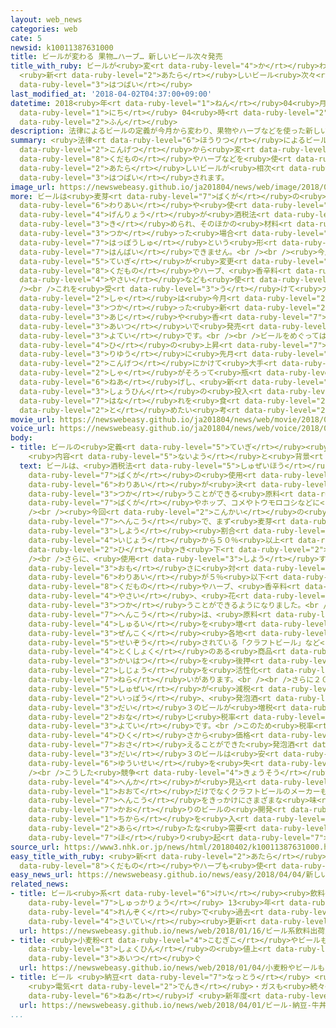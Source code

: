 ```yaml
---
layout: web_news
categories: web
cate: 5
newsid: k10011387631000
title: ビールが変わる 果物…ハーブ… 新しいビール次々発売
title_with_ruby: ビールが<ruby>変<rt data-ruby-level="4">か</rt></ruby>わる <ruby>果物<rt data-ruby-level="8">くだもの</rt></ruby>…ハーブ…
  <ruby>新<rt data-ruby-level="2">あたら</rt></ruby>しいビール<ruby>次々<rt data-ruby-level="3">つぎつぎ</rt></ruby><ruby>発売<rt
  data-ruby-level="3">はつばい</rt></ruby>
last_modified_at: '2018-04-02T04:37:00+09:00'
datetime: 2018<ruby>年<rt data-ruby-level="1">ねん</rt></ruby>04<ruby>月<rt data-ruby-level="1">がつ</rt></ruby>02<ruby>日<rt
  data-ruby-level="1">にち</rt></ruby> 04<ruby>時<rt data-ruby-level="2">じ</rt></ruby>37<ruby>分<rt
  data-ruby-level="2">ふん</rt></ruby>
description: 法律によるビールの定義が今月から変わり、果物やハーブなどを使った新しいビールが相次いで発売されます。
summary: <ruby>法律<rt data-ruby-level="6">ほうりつ</rt></ruby>によるビールの<ruby>定義<rt data-ruby-level="5">ていぎ</rt></ruby>が<ruby>今月<rt
  data-ruby-level="2">こんげつ</rt></ruby>から<ruby>変<rt data-ruby-level="4">か</rt></ruby>わり、<ruby>果物<rt
  data-ruby-level="8">くだもの</rt></ruby>やハーブなどを<ruby>使<rt data-ruby-level="3">つか</rt></ruby>った<ruby>新<rt
  data-ruby-level="2">あたら</rt></ruby>しいビールが<ruby>相次<rt data-ruby-level="3">あいつ</rt></ruby>いで<ruby>発売<rt
  data-ruby-level="3">はつばい</rt></ruby>されます。
image_url: https://newswebeasy.github.io/ja201804/news/web/image/2018/04/02/K10011387631_1804012025_1804020437_01_02.jpg
more: ビールは<ruby>麦芽<rt data-ruby-level="7">ばくが</rt></ruby>の<ruby>使用<rt data-ruby-level="3">しよう</rt></ruby><ruby>割合<rt
  data-ruby-level="6">わりあい</rt></ruby>や<ruby>使<rt data-ruby-level="3">つか</rt></ruby>うことができる<ruby>原料<rt
  data-ruby-level="4">げんりょう</rt></ruby>が<ruby>酒税法<rt data-ruby-level="5">しゅぜいほう</rt></ruby>などで<ruby>決<rt
  data-ruby-level="3">き</rt></ruby>められ、そのほかの<ruby>材料<rt data-ruby-level="4">ざいりょう</rt></ruby>を<ruby>使<rt
  data-ruby-level="3">つか</rt></ruby>った<ruby>場合<rt data-ruby-level="2">ばあい</rt></ruby>には<ruby>発泡酒<rt
  data-ruby-level="7">はっぽうしゅ</rt></ruby>という<ruby>形<rt data-ruby-level="2">かたち</rt></ruby>でしか<ruby>販売<rt
  data-ruby-level="7">はんばい</rt></ruby>できません。<br /><br /><ruby>今月<rt data-ruby-level="2">こんげつ</rt></ruby>からはビールの<ruby>定義<rt
  data-ruby-level="5">ていぎ</rt></ruby>が<ruby>変更<rt data-ruby-level="7">へんこう</rt></ruby>され、<ruby>果物<rt
  data-ruby-level="8">くだもの</rt></ruby>やハーブ、<ruby>香辛料<rt data-ruby-level="7">こうしんりょう</rt></ruby>や<ruby>野菜<rt
  data-ruby-level="4">やさい</rt></ruby>なども<ruby>使<rt data-ruby-level="3">つか</rt></ruby>うことができるようになりました。<br
  /><br />これを<ruby>受<rt data-ruby-level="3">う</rt></ruby>けて<ruby>大手<rt data-ruby-level="1">おおて</rt></ruby>メーカー４<ruby>社<rt
  data-ruby-level="2">しゃ</rt></ruby>は<ruby>今月<rt data-ruby-level="2">こんげつ</rt></ruby>、レモンやオレンジ、ハーブなどを<ruby>使<rt
  data-ruby-level="3">つか</rt></ruby>った<ruby>新<rt data-ruby-level="2">あたら</rt></ruby>しい<ruby>味<rt
  data-ruby-level="3">あじ</rt></ruby>や<ruby>香<rt data-ruby-level="7">かお</rt></ruby>りのビールを<ruby>相次<rt
  data-ruby-level="3">あいつ</rt></ruby>いで<ruby>発売<rt data-ruby-level="3">はつばい</rt></ruby>する<ruby>予定<rt
  data-ruby-level="3">よてい</rt></ruby>です。<br /><br />ビールをめぐっては、<ruby>物流<rt data-ruby-level="3">ぶつりゅう</rt></ruby><ruby>費<rt
  data-ruby-level="4">ひ</rt></ruby>の<ruby>上昇<rt data-ruby-level="7">じょうしょう</rt></ruby>を<ruby>理由<rt
  data-ruby-level="3">りゆう</rt></ruby>に<ruby>先月<rt data-ruby-level="1">せんげつ</rt></ruby>から<ruby>今月<rt
  data-ruby-level="2">こんげつ</rt></ruby>にかけて<ruby>大手<rt data-ruby-level="1">おおて</rt></ruby>４<ruby>社<rt
  data-ruby-level="2">しゃ</rt></ruby>がそろって<ruby>瓶<rt data-ruby-level="7">びん</rt></ruby>ビールなどを<ruby>値上<rt
  data-ruby-level="6">ねあ</rt></ruby>げし、<ruby>新<rt data-ruby-level="2">あら</rt></ruby>たな<ruby>商品<rt
  data-ruby-level="3">しょうひん</rt></ruby>の<ruby>投入<rt data-ruby-level="3">とうにゅう</rt></ruby>でビール<ruby>離<rt
  data-ruby-level="7">はな</rt></ruby>れを<ruby>食<rt data-ruby-level="2">く</rt></ruby>い<ruby>止<rt
  data-ruby-level="2">と</rt></ruby>めたい<ruby>考<rt data-ruby-level="2">かんが</rt></ruby>えです。
movie_url: https://newswebeasy.github.io/ja201804/news/web/movie/2018/04/02/k10011387631_201804020616_201804020617.mp4
voice_url: https://newswebeasy.github.io/ja201804/news/web/voice/2018/04/02/k10011387631_201804020616_201804020617.mp3
body:
- title: ビールの<ruby>定義<rt data-ruby-level="5">ていぎ</rt></ruby><ruby>変更<rt data-ruby-level="7">へんこう</rt></ruby>
    <ruby>内容<rt data-ruby-level="5">ないよう</rt></ruby>と<ruby>背景<rt data-ruby-level="6">はいけい</rt></ruby>は
  text: ビールは、<ruby>酒税法<rt data-ruby-level="5">しゅぜいほう</rt></ruby>などで<ruby>原料<rt data-ruby-level="4">げんりょう</rt></ruby>の<ruby>麦芽<rt
    data-ruby-level="7">ばくが</rt></ruby>の<ruby>使用<rt data-ruby-level="3">しよう</rt></ruby><ruby>割合<rt
    data-ruby-level="6">わりあい</rt></ruby>が<ruby>決<rt data-ruby-level="3">き</rt></ruby>められ、<ruby>使<rt
    data-ruby-level="3">つか</rt></ruby>うことができる<ruby>原料<rt data-ruby-level="4">げんりょう</rt></ruby>も<ruby>麦芽<rt
    data-ruby-level="7">ばくが</rt></ruby>やホップ、コメやトウモロコシなどに<ruby>限<rt data-ruby-level="5">かぎ</rt></ruby>られていました。<br
    /><br /><ruby>今回<rt data-ruby-level="2">こんかい</rt></ruby>の<ruby>定義<rt data-ruby-level="5">ていぎ</rt></ruby><ruby>変更<rt
    data-ruby-level="7">へんこう</rt></ruby>で、まず<ruby>麦芽<rt data-ruby-level="7">ばくが</rt></ruby>の<ruby>使用<rt
    data-ruby-level="3">しよう</rt></ruby><ruby>割合<rt data-ruby-level="6">わりあい</rt></ruby>が６７％<ruby>以上<rt
    data-ruby-level="4">いじょう</rt></ruby>から５０％<ruby>以上<rt data-ruby-level="4">いじょう</rt></ruby>に<ruby>引<rt
    data-ruby-level="2">ひ</rt></ruby>き<ruby>下<rt data-ruby-level="2">さ</rt></ruby>げられました。<br
    /><br />さらに、<ruby>使用<rt data-ruby-level="3">しよう</rt></ruby>する<ruby>麦芽<rt data-ruby-level="7">ばくが</rt></ruby>の<ruby>重<rt
    data-ruby-level="3">おも</rt></ruby>さに<ruby>対<rt data-ruby-level="3">たい</rt></ruby>する<ruby>割合<rt
    data-ruby-level="6">わりあい</rt></ruby>が５％<ruby>以下<rt data-ruby-level="4">いか</rt></ruby>であれば、<ruby>果物<rt
    data-ruby-level="8">くだもの</rt></ruby>やハーブ、<ruby>香辛料<rt data-ruby-level="7">こうしんりょう</rt></ruby>や<ruby>野菜<rt
    data-ruby-level="4">やさい</rt></ruby>、<ruby>花<rt data-ruby-level="1">はな</rt></ruby>なども<ruby>使<rt
    data-ruby-level="3">つか</rt></ruby>うことができるようになりました。<br /><br /><ruby>今回<rt data-ruby-level="2">こんかい</rt></ruby>の<ruby>変更<rt
    data-ruby-level="7">へんこう</rt></ruby>は、<ruby>原料<rt data-ruby-level="4">げんりょう</rt></ruby>の<ruby>種類<rt
    data-ruby-level="4">しゅるい</rt></ruby>を<ruby>増<rt data-ruby-level="5">ふ</rt></ruby>やすことで、<ruby>全国<rt
    data-ruby-level="3">ぜんこく</rt></ruby><ruby>各地<rt data-ruby-level="4">かくち</rt></ruby>で<ruby>製造<rt
    data-ruby-level="5">せいぞう</rt></ruby>されている「クラフトビール」など<ruby>地域<rt data-ruby-level="6">ちいき</rt></ruby>の<ruby>特色<rt
    data-ruby-level="4">とくしょく</rt></ruby>のある<ruby>商品<rt data-ruby-level="3">しょうひん</rt></ruby><ruby>開発<rt
    data-ruby-level="3">かいはつ</rt></ruby>を<ruby>後押<rt data-ruby-level="7">あとお</rt></ruby>しし、ビール<ruby>市場<rt
    data-ruby-level="2">しじょう</rt></ruby>を<ruby>活性化<rt data-ruby-level="5">かっせいか</rt></ruby>する<ruby>狙<rt
    data-ruby-level="7">ねら</rt></ruby>いがあります。<br /><br />さらに２０２６<ruby>年<rt data-ruby-level="1">ねん</rt></ruby>までに、ビールの<ruby>酒税<rt
    data-ruby-level="5">しゅぜい</rt></ruby>が<ruby>減税<rt data-ruby-level="5">げんぜい</rt></ruby>される<ruby>一方<rt
    data-ruby-level="2">いっぽう</rt></ruby>、<ruby>発泡酒<rt data-ruby-level="7">はっぽうしゅ</rt></ruby>と<ruby>第<rt
    data-ruby-level="3">だい</rt></ruby>３のビールが<ruby>増税<rt data-ruby-level="5">ぞうぜい</rt></ruby>され、<ruby>同<rt
    data-ruby-level="2">おな</rt></ruby>じ<ruby>税率<rt data-ruby-level="5">ぜいりつ</rt></ruby>にそろえられる<ruby>予定<rt
    data-ruby-level="3">よてい</rt></ruby>です。<br />このため<ruby>税率<rt data-ruby-level="5">ぜいりつ</rt></ruby>の<ruby>低<rt
    data-ruby-level="4">ひく</rt></ruby>さから<ruby>価格<rt data-ruby-level="5">かかく</rt></ruby>を<ruby>抑<rt
    data-ruby-level="7">おさ</rt></ruby>えることができた<ruby>発泡酒<rt data-ruby-level="7">はっぽうしゅ</rt></ruby>や<ruby>第<rt
    data-ruby-level="3">だい</rt></ruby>３のビールは<ruby>安<rt data-ruby-level="3">やす</rt></ruby>さという<ruby>優位性<rt
    data-ruby-level="6">ゆういせい</rt></ruby>を<ruby>失<rt data-ruby-level="4">うしな</rt></ruby>うことになります。<br
    /><br />こうした<ruby>競争<rt data-ruby-level="4">きょうそう</rt></ruby><ruby>環境<rt data-ruby-level="7">かんきょう</rt></ruby>の<ruby>変化<rt
    data-ruby-level="4">へんか</rt></ruby>が<ruby>見込<rt data-ruby-level="7">みこ</rt></ruby>まれていることもあり、<ruby>大手<rt
    data-ruby-level="1">おおて</rt></ruby>だけでなくクラフトビールのメーカーも、<ruby>今回<rt data-ruby-level="2">こんかい</rt></ruby>の<ruby>変更<rt
    data-ruby-level="7">へんこう</rt></ruby>をきっかけにさまざまな<ruby>味<rt data-ruby-level="3">あじ</rt></ruby>や<ruby>香<rt
    data-ruby-level="7">かお</rt></ruby>りのビールの<ruby>開発<rt data-ruby-level="3">かいはつ</rt></ruby>に<ruby>力<rt
    data-ruby-level="1">ちから</rt></ruby>を<ruby>入<rt data-ruby-level="1">い</rt></ruby>れ、<ruby>新<rt
    data-ruby-level="2">あら</rt></ruby>たな<ruby>需要<rt data-ruby-level="7">じゅよう</rt></ruby>を<ruby>掘<rt
    data-ruby-level="7">ほ</rt></ruby>り<ruby>起<rt data-ruby-level="7">お</rt></ruby>こそうとしています。
source_url: https://www3.nhk.or.jp/news/html/20180402/k10011387631000.html
easy_title_with_ruby: <ruby>新<rt data-ruby-level="2">あたら</rt></ruby>しいビール <ruby>果物<rt
  data-ruby-level="8">くだもの</rt></ruby>やハーブも<ruby>使<rt data-ruby-level="3">つか</rt></ruby>うことができる
easy_news_url: https://newswebeasy.github.io/news/easy/2018/04/04/新しいビール-果物やハーブも使うことができる
related_news:
- title: ビール<ruby>系<rt data-ruby-level="6">けい</rt></ruby><ruby>飲料<rt data-ruby-level="4">いんりょう</rt></ruby><ruby>出荷量<rt
    data-ruby-level="7">しゅっかりょう</rt></ruby> 13<ruby>年<rt data-ruby-level="1">ねん</rt></ruby><ruby>連続<rt
    data-ruby-level="4">れんぞく</rt></ruby>で<ruby>過去<rt data-ruby-level="5">かこ</rt></ruby><ruby>最低<rt
    data-ruby-level="4">さいてい</rt></ruby><ruby>更新<rt data-ruby-level="7">こうしん</rt></ruby>
  url: https://newswebeasy.github.io/news/web/2018/01/16/ビール系飲料出荷量-13年連続で過去最低更新
- title: <ruby>小麦粉<rt data-ruby-level="4">こむぎこ</rt></ruby>やビールも…ことし<ruby>身近<rt data-ruby-level="3">みぢか</rt></ruby>な<ruby>食品<rt
    data-ruby-level="3">しょくひん</rt></ruby>の<ruby>値上<rt data-ruby-level="6">ねあ</rt></ruby>げ<ruby>相次<rt
    data-ruby-level="3">あいつ</rt></ruby>ぐ
  url: https://newswebeasy.github.io/news/web/2018/01/04/小麦粉やビールもことし身近な食品の値上げ相次ぐ
- title: ビール <ruby>納豆<rt data-ruby-level="7">なっとう</rt></ruby> <ruby>牛丼<rt data-ruby-level="8">ぎゅうどん</rt></ruby>…
    <ruby>電気<rt data-ruby-level="2">でんき</rt></ruby>・ガスも<ruby>続々<rt data-ruby-level="4">ぞくぞく</rt></ruby><ruby>値上<rt
    data-ruby-level="6">ねあ</rt></ruby>げ <ruby>新年度<rt data-ruby-level="3">しんねんど</rt></ruby>スタート
  url: https://newswebeasy.github.io/news/web/2018/04/01/ビール-納豆-牛丼-電気ガスも続々値上げ-新年度スタート
...
```

